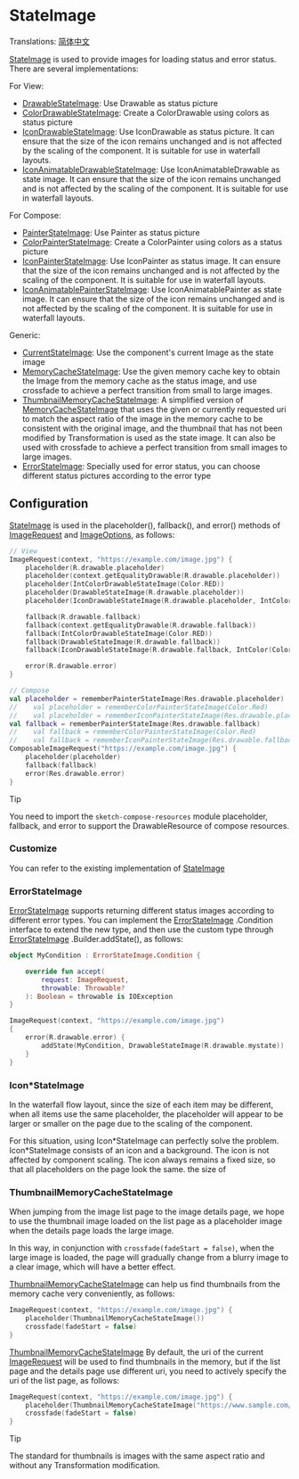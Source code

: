 # StateImage

Translations: [简体中文](state_image_zh.md)

[StateImage] is used to provide images for loading status and error status. There are several
implementations:

For View:

* [DrawableStateImage]: Use Drawable as status picture
* [ColorDrawableStateImage]: Create a ColorDrawable using colors as status picture
* [IconDrawableStateImage]: Use IconDrawable as status picture. It can ensure that the size of the
  icon remains unchanged and is not affected by the scaling of the component. It is suitable for use
  in waterfall layouts.
* [IconAnimatableDrawableStateImage]: Use IconAnimatableDrawable as state image. It can ensure that
  the size of the icon remains unchanged and is not affected by the scaling of the component. It is
  suitable for use in waterfall layouts.

For Compose:

* [PainterStateImage]: Use Painter as status picture
* [ColorPainterStateImage]: Create a ColorPainter using colors as a status picture
* [IconPainterStateImage]: Use IconPainter as status image. It can ensure that the size of the icon
  remains unchanged and is not affected by the scaling of the component. It is suitable for use in
  waterfall layouts.
* [IconAnimatablePainterStateImage]: Use IconAnimatablePainter as state image. It can ensure that
  the size of the icon remains unchanged and is not affected by the scaling of the component. It is
  suitable for use in waterfall layouts.

Generic:

* [CurrentStateImage]: Use the component's current Image as the state image
* [MemoryCacheStateImage]: Use the given memory cache key to obtain the Image from the memory cache
  as the status image, and use crossfade to achieve a perfect transition from small to large images.
* [ThumbnailMemoryCacheStateImage]: A simplified version of [MemoryCacheStateImage] that uses the
  given or currently requested uri to match the aspect ratio of the image in the memory cache to be
  consistent with the original image, and the thumbnail that has not been modified by Transformation
  is used as the state image. It can also be used with crossfade to achieve a perfect transition
  from small images to large images.
* [ErrorStateImage]: Specially used for error status, you can choose different status pictures
  according to the error type

## Configuration

[StateImage] is used in the placeholder(), fallback(), and error() methods of [ImageRequest]
and [ImageOptions], as follows:

```kotlin
// View
ImageRequest(context, "https://example.com/image.jpg") {
    placeholder(R.drawable.placeholder)
    placeholder(context.getEqualityDrawable(R.drawable.placeholder))
    placeholder(IntColorDrawableStateImage(Color.RED))
    placeholder(DrawableStateImage(R.drawable.placeholder))
    placeholder(IconDrawableStateImage(R.drawable.placeholder, IntColor(Color.GRAY)))

    fallback(R.drawable.fallback)
    fallback(context.getEqualityDrawable(R.drawable.fallback))
    fallback(IntColorDrawableStateImage(Color.RED))
    fallback(DrawableStateImage(R.drawable.fallback))
    fallback(IconDrawableStateImage(R.drawable.fallback, IntColor(Color.GRAY)))

    error(R.drawable.error)
}

// Compose
val placeholder = rememberPainterStateImage(Res.drawable.placeholder)
//    val placeholder = rememberColorPainterStateImage(Color.Red)
//    val placeholder = rememberIconPainterStateImage(Res.drawable.placeholder, background = Color.Gray)
val fallback = rememberPainterStateImage(Res.drawable.fallback)
//    val fallback = rememberColorPainterStateImage(Color.Red)
//    val fallback = rememberIconPainterStateImage(Res.drawable.fallback, background = Color.Gray)
ComposableImageRequest("https://example.com/image.jpg") {
    placeholder(placeholder)
    fallback(fallback)
    error(Res.drawable.error)
}
```

> [!TIP]
> You need to import the `sketch-compose-resources` module placeholder, fallback, and error to
> support the DrawableResource of compose resources.

### Customize

You can refer to the existing implementation of [StateImage]

### ErrorStateImage

[ErrorStateImage] supports returning different status images according to different error types. You
can implement the [ErrorStateImage] .Condition interface to extend the new type, and then use the
custom type through [ErrorStateImage] .Builder.addState(), as follows:

```kotlin
object MyCondition : ErrorStateImage.Condition {

    override fun accept(
        request: ImageRequest,
        throwable: Throwable?
    ): Boolean = throwable is IOException
}

ImageRequest(context, "https://example.com/image.jpg")
{
    error(R.drawable.error) {
        addState(MyCondition, DrawableStateImage(R.drawable.mystate))
    }
}
```

### Icon*StateImage

In the waterfall flow layout, since the size of each item may be different, when all items use the
same placeholder, the placeholder will appear to be larger or smaller on the page due to the scaling
of the component.

For this situation, using Icon\*StateImage can perfectly solve the problem. Icon\*StateImage
consists of an icon and a background. The icon is not affected by component scaling. The icon always
remains a fixed size, so that all placeholders on the page look the same. the size of

### ThumbnailMemoryCacheStateImage

When jumping from the image list page to the image details page, we hope to use the thumbnail image
loaded on the list page as a placeholder image when the details page loads the large image.

In this way, in conjunction with `crossfade(fadeStart = false)`, when the large image is loaded, the
page will gradually change from a blurry image to a clear image, which will have a better effect.

[ThumbnailMemoryCacheStateImage] can help us find thumbnails from the memory cache very
conveniently, as follows:

```kotlin
ImageRequest(context, "https://example.com/image.jpg") {
    placeholder(ThumbnailMemoryCacheStateImage())
    crossfade(fadeStart = false)
}
```

[ThumbnailMemoryCacheStateImage] By default, the uri of the current [ImageRequest] will be used to
find thumbnails in the memory, but if the list page and the details page use different
uri, you need to actively specify the uri of the list page, as follows:

```kotlin
ImageRequest(context, "https://example.com/image.jpg") {
    placeholder(ThumbnailMemoryCacheStateImage("https://www.sample.com/image.jpg?widht=300"))
    crossfade(fadeStart = false)
}
```

> [!TIP]
> The standard for thumbnails is images with the same aspect ratio and without any Transformation
> modification.

[StateImage]: ../../sketch-core/src/commonMain/kotlin/com/github/panpf/sketch/state/StateImage.kt

[ColorDrawableStateImage]: ../../sketch-core/src/androidMain/kotlin/com/github/panpf/sketch/state/ColorDrawableStateImage.common.kt

[ColorPainterStateImage]: ../../sketch-compose-core/src/commonMain/kotlin/com/github/panpf/sketch/state/ColorPainterStateImage.kt

[DrawableStateImage]: ../../sketch-core/src/androidMain/kotlin/com/github/panpf/sketch/state/DrawableStateImage.common.kt

[ErrorStateImage]: ../../sketch-core/src/commonMain/kotlin/com/github/panpf/sketch/state/ErrorStateImage.common.kt

[IconDrawableStateImage]: ../../sketch-core/src/androidMain/kotlin/com/github/panpf/sketch/state/IconDrawableStateImage.common.kt

[IconAnimatableDrawableStateImage]: ../../sketch-core/src/androidMain/kotlin/com/github/panpf/sketch/state/IconAnimatableDrawableStateImage.common.kt

[IconPainterStateImage]: ../../sketch-compose-core/src/commonMain/kotlin/com/github/panpf/sketch/state/IconPainterStateImage.common.kt

[IconAnimatablePainterStateImage]: ../../sketch-compose-core/src/commonMain/kotlin/com/github/panpf/sketch/state/IconAnimatablePainterStateImage.common.kt

[MemoryCacheStateImage]: ../../sketch-core/src/commonMain/kotlin/com/github/panpf/sketch/state/MemoryCacheStateImage.kt

[ThumbnailMemoryCacheStateImage]: ../../sketch-core/src/commonMain/kotlin/com/github/panpf/sketch/state/ThumbnailMemoryCacheStateImage.kt

[ImageRequest]: ../../sketch-core/src/commonMain/kotlin/com/github/panpf/sketch/request/ImageRequest.kt

[ImageOptions]: ../../sketch-core/src/commonMain/kotlin/com/github/panpf/sketch/request/ImageOptions.kt

[CurrentStateImage]: ../../sketch-core/src/commonMain/kotlin/com/github/panpf/sketch/state/CurrentStateImage.kt

[PainterStateImage]: ../../sketch-compose-core/src/commonMain/kotlin/com/github/panpf/sketch/state/PainterStateImage.kt